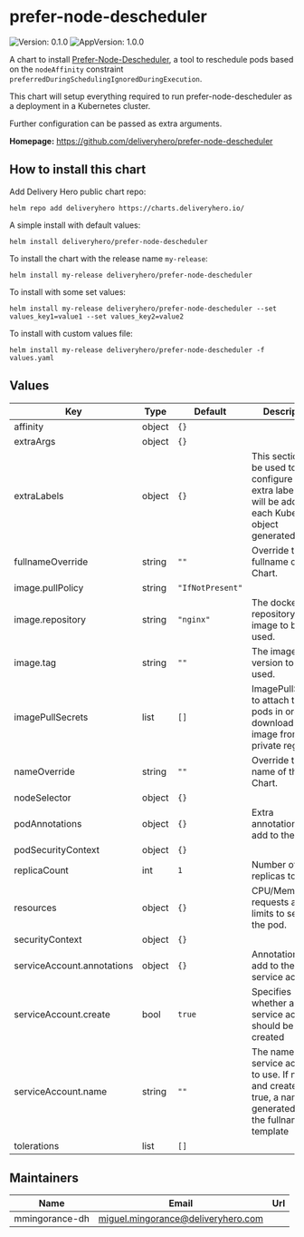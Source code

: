 # prefer-node-descheduler

![Version: 0.1.0](https://img.shields.io/badge/Version-0.1.0-informational?style=flat-square) ![AppVersion: 1.0.0](https://img.shields.io/badge/AppVersion-1.0.0-informational?style=flat-square)

A chart to install [Prefer-Node-Descheduler](https://github.com/deliveryhero/prefer-node-descheduler), a tool to
reschedule pods based on the `nodeAffinity` constraint `preferredDuringSchedulingIgnoredDuringExecution`.

This chart will setup everything required to run prefer-node-descheduler as a deployment in a Kubernetes cluster.

Further configuration can be passed as extra arguments.

**Homepage:** <https://github.com/deliveryhero/prefer-node-descheduler>

## How to install this chart

Add Delivery Hero public chart repo:

```console
helm repo add deliveryhero https://charts.deliveryhero.io/
```

A simple install with default values:

```console
helm install deliveryhero/prefer-node-descheduler
```

To install the chart with the release name `my-release`:

```console
helm install my-release deliveryhero/prefer-node-descheduler
```

To install with some set values:

```console
helm install my-release deliveryhero/prefer-node-descheduler --set values_key1=value1 --set values_key2=value2
```

To install with custom values file:

```console
helm install my-release deliveryhero/prefer-node-descheduler -f values.yaml
```

## Values

| Key | Type | Default | Description |
|-----|------|---------|-------------|
| affinity | object | `{}` |  |
| extraArgs | object | `{}` |  |
| extraLabels | object | `{}` | This section can be used to configure some extra labels that will be added to each Kubernetes object generated. |
| fullnameOverride | string | `""` | Override the fullname of the Chart. |
| image.pullPolicy | string | `"IfNotPresent"` |  |
| image.repository | string | `"nginx"` | The docker repository and image to be used. |
| image.tag | string | `""` | The image version to be used. |
| imagePullSecrets | list | `[]` | ImagePullSecrets to attach to the pods in order to download the image from a private registry. |
| nameOverride | string | `""` | Override the name of the Chart. |
| nodeSelector | object | `{}` |  |
| podAnnotations | object | `{}` | Extra annotations to add to the pods. |
| podSecurityContext | object | `{}` |  |
| replicaCount | int | `1` | Number of replicas to run. |
| resources | object | `{}` | CPU/Memory requests and limits to set for the pod. |
| securityContext | object | `{}` |  |
| serviceAccount.annotations | object | `{}` | Annotations to add to the service account |
| serviceAccount.create | bool | `true` | Specifies whether a service account should be created |
| serviceAccount.name | string | `""` | The name of the service account to use. If not set and create is true, a name is generated using the fullname template |
| tolerations | list | `[]` |  |

## Maintainers

| Name | Email | Url |
| ---- | ------ | --- |
| mmingorance-dh | miguel.mingorance@deliveryhero.com |  |
